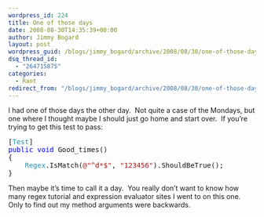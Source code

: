 ```yaml
---
wordpress_id: 224
title: One of those days
date: 2008-08-30T14:35:39+00:00
author: Jimmy Bogard
layout: post
wordpress_guid: /blogs/jimmy_bogard/archive/2008/08/30/one-of-those-days.aspx
dsq_thread_id:
  - "264715875"
categories:
  - Rant
redirect_from: "/blogs/jimmy_bogard/archive/2008/08/30/one-of-those-days.aspx/"
---
```

I had one of those days the other day.&nbsp; Not quite a case of the Mondays, but one where I thought maybe I should just go home and start over.&nbsp; If you&#8217;re trying to get this test to pass:

<pre>[<span style="color: #2b91af">Test</span>]
<span style="color: blue">public void </span>Good_times()
{
    <span style="color: #2b91af">Regex</span>.IsMatch(<span style="color: #a31515">@"^d*$"</span>, <span style="color: #a31515">"123456"</span>).ShouldBeTrue();
}
</pre>

[](http://11011.net/software/vspaste)

Then maybe it&#8217;s time to call it a day.&nbsp; You really don&#8217;t want to know how many regex tutorial and expression evaluator sites I went to on this one.&nbsp; Only to find out my method arguments were backwards.